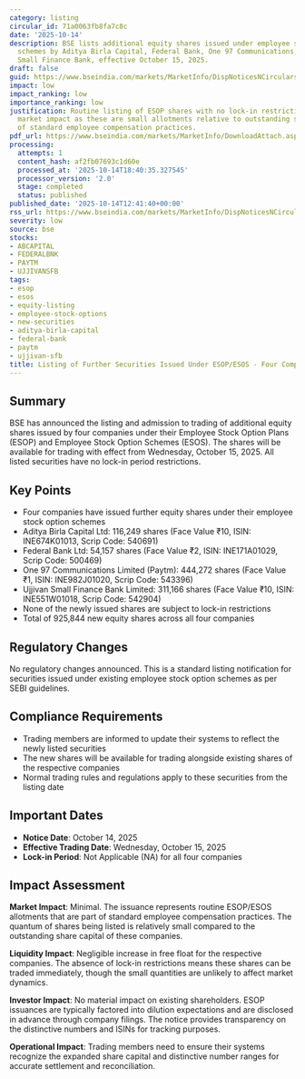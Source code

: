 ```yaml
---
category: listing
circular_id: 71a0063fb8fa7c8c
date: '2025-10-14'
description: BSE lists additional equity shares issued under employee stock option
  schemes by Aditya Birla Capital, Federal Bank, One 97 Communications, and Ujjivan
  Small Finance Bank, effective October 15, 2025.
draft: false
guid: https://www.bseindia.com/markets/MarketInfo/DispNoticesNCirculars.aspx?Noticeid={12544CC1-5F42-44EF-8937-307FE00F3EA8}&noticeno=20251014-35&dt=10/14/2025&icount=35&totcount=61&flag=0
impact: low
impact_ranking: low
importance_ranking: low
justification: Routine listing of ESOP shares with no lock-in restrictions; minimal
  market impact as these are small allotments relative to outstanding shares and part
  of standard employee compensation practices.
pdf_url: https://www.bseindia.com/markets/MarketInfo/DownloadAttach.aspx?id=20251014-35&attachedId=
processing:
  attempts: 1
  content_hash: af2fb07693c1d60e
  processed_at: '2025-10-14T18:40:35.327545'
  processor_version: '2.0'
  stage: completed
  status: published
published_date: '2025-10-14T12:41:40+00:00'
rss_url: https://www.bseindia.com/markets/MarketInfo/DispNoticesNCirculars.aspx?Noticeid={12544CC1-5F42-44EF-8937-307FE00F3EA8}&noticeno=20251014-35&dt=10/14/2025&icount=35&totcount=61&flag=0
severity: low
source: bse
stocks:
- ABCAPITAL
- FEDERALBNK
- PAYTM
- UJJIVANSFB
tags:
- esop
- esos
- equity-listing
- employee-stock-options
- new-securities
- aditya-birla-capital
- federal-bank
- paytm
- ujjivan-sfb
title: Listing of Further Securities Issued Under ESOP/ESOS - Four Companies
---
```


## Summary

BSE has announced the listing and admission to trading of additional equity shares issued by four companies under their Employee Stock Option Plans (ESOP) and Employee Stock Option Schemes (ESOS). The shares will be available for trading with effect from Wednesday, October 15, 2025. All listed securities have no lock-in period restrictions.

## Key Points

- Four companies have issued further equity shares under their employee stock option schemes
- Aditya Birla Capital Ltd: 116,249 shares (Face Value ₹10, ISIN: INE674K01013, Scrip Code: 540691)
- Federal Bank Ltd: 54,157 shares (Face Value ₹2, ISIN: INE171A01029, Scrip Code: 500469)
- One 97 Communications Limited (Paytm): 444,272 shares (Face Value ₹1, ISIN: INE982J01020, Scrip Code: 543396)
- Ujjivan Small Finance Bank Limited: 311,166 shares (Face Value ₹10, ISIN: INE551W01018, Scrip Code: 542904)
- None of the newly issued shares are subject to lock-in restrictions
- Total of 925,844 new equity shares across all four companies

## Regulatory Changes

No regulatory changes announced. This is a standard listing notification for securities issued under existing employee stock option schemes as per SEBI guidelines.

## Compliance Requirements

- Trading members are informed to update their systems to reflect the newly listed securities
- The new shares will be available for trading alongside existing shares of the respective companies
- Normal trading rules and regulations apply to these securities from the listing date

## Important Dates

- **Notice Date**: October 14, 2025
- **Effective Trading Date**: Wednesday, October 15, 2025
- **Lock-in Period**: Not Applicable (NA) for all four companies

## Impact Assessment

**Market Impact**: Minimal. The issuance represents routine ESOP/ESOS allotments that are part of standard employee compensation practices. The quantum of shares being listed is relatively small compared to the outstanding share capital of these companies.

**Liquidity Impact**: Negligible increase in free float for the respective companies. The absence of lock-in restrictions means these shares can be traded immediately, though the small quantities are unlikely to affect market dynamics.

**Investor Impact**: No material impact on existing shareholders. ESOP issuances are typically factored into dilution expectations and are disclosed in advance through company filings. The notice provides transparency on the distinctive numbers and ISINs for tracking purposes.

**Operational Impact**: Trading members need to ensure their systems recognize the expanded share capital and distinctive number ranges for accurate settlement and reconciliation.
